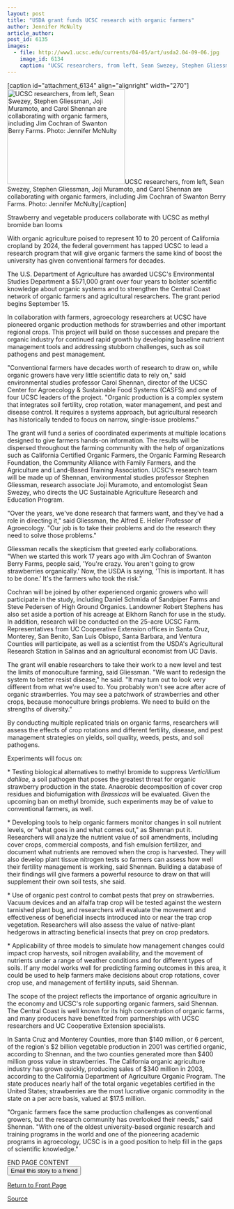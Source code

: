 ```yaml
---
layout: post
title: "USDA grant funds UCSC research with organic farmers"
author: Jennifer McNulty
article_author: 
post_id: 6135
images:
  - file: http://www1.ucsc.edu/currents/04-05/art/usda2.04-09-06.jpg
    image_id: 6134
    caption: "UCSC researchers, from left, Sean Swezey, Stephen Gliessman, Joji Muramoto, and Carol Shennan are collaborating with organic farmers, including Jim Cochran of Swanton Berry Farms. Photo: Jennifer McNulty"
---
```


[caption id="attachment_6134" align="alignright" width="270"]<a href="http://dev-ucsc-news.pantheonsite.io/wp-content/uploads/2004/09/usda2.04-09-06.jpg"><img class="size-full wp-image-6134" src="http://dev-ucsc-news.pantheonsite.io/wp-content/uploads/2004/09/usda2.04-09-06.jpg" alt="UCSC researchers, from left, Sean Swezey, Stephen Gliessman, Joji Muramoto, and Carol Shennan are collaborating with organic farmers, including Jim Cochran of Swanton Berry Farms. Photo: Jennifer McNulty" width="270" height="218" /></a>UCSC researchers, from left, Sean Swezey, Stephen Gliessman, Joji Muramoto, and Carol Shennan are collaborating with organic farmers, including Jim Cochran of Swanton Berry Farms. Photo: Jennifer McNulty[/caption]
<p class="sectionheadblack">
  Strawberry and vegetable producers collaborate with UCSC as methyl bromide ban looms
</p>
<p>
  With organic agriculture poised to represent 10 to 20 percent of California cropland by 2024, the federal government has tapped UCSC to lead a research program that will give organic farmers the same kind of boost the university has given conventional farmers for decades.
</p>
<p>
  The U.S. Department of Agriculture has awarded UCSC's Environmental Studies Department a $571,000 grant over four years to bolster scientific knowledge about organic systems and to strengthen the Central Coast network of organic farmers and agricultural researchers. The grant period begins September 15.<br>
</p>
<p>
  In collaboration with farmers, agroecology researchers at UCSC have pioneered organic production methods for strawberries and other important regional crops. This project will build on those successes and prepare the organic industry for continued rapid growth by developing baseline nutrient management tools and addressing stubborn challenges, such as soil pathogens and pest management.<br>
</p>
<p>
  "Conventional farmers have decades worth of research to draw on, while organic growers have very little scientific data to rely on," said environmental studies professor Carol Shennan, director of the UCSC Center for Agroecology &amp; Sustainable Food Systems (CASFS) and one of four UCSC leaders of the project. "Organic production is a complex system that integrates soil fertility, crop rotation, water management, and pest and disease control. It requires a systems approach, but agricultural research has historically tended to focus on narrow, single-issue problems."<br>
</p>
<p>
  The grant will fund a series of coordinated experiments at multiple locations designed to give farmers hands-on information. The results will be dispersed throughout the farming community with the help of organizations such as California Certified Organic Farmers, the Organic Farming Research Foundation, the Community Alliance with Family Farmers, and the Agriculture and Land-Based Training Association. UCSC's research team will be made up of Shennan, environmental studies professor Stephen Gliessman, research associate Joji Muramoto, and entomologist Sean Swezey, who directs the UC Sustainable Agriculture Research and Education Program.<br>
</p>
<p>
  "Over the years, we've done research that farmers want, and they've had a role in directing it," said Gliessman, the Alfred E. Heller Professor of Agroecology. "Our job is to take their problems and do the research they need to solve those problems."<br>
</p>
<p>
  Gliessman recalls the skepticism that greeted early collaborations.<br>
  "When we started this work 17 years ago with Jim Cochran of Swanton Berry Farms, people said, 'You're crazy. You aren't going to grow strawberries organically.' Now, the USDA is saying, 'This is important. It has to be done.' It's the farmers who took the risk."<br>
</p>
<p>
  Cochran will be joined by other experienced organic growers who will participate in the study, including Daniel Schmida of Sandpiper Farms and Steve Pedersen of High Ground Organics. Landowner Robert Stephens has also set aside a portion of his acreage at Elkhorn Ranch for use in the study. In addition, research will be conducted on the 25-acre UCSC Farm. Representatives from UC Cooperative Extension offices in Santa Cruz, Monterey, San Benito, San Luis Obispo, Santa Barbara, and Ventura Counties will participate, as well as a scientist from the USDA's Agricultural Research Station in Salinas and an agricultural economist from UC Davis.<br>
</p>
<p>
  The grant will enable researchers to take their work to a new level and test the limits of monoculture farming, said Gliessman. "We want to redesign the system to better resist disease," he said. "It may turn out to look very different from what we're used to. You probably won't see acre after acre of organic strawberries. You may see a patchwork of strawberries and other crops, because monoculture brings problems. We need to build on the strengths of diversity."<br>
</p>
<p>
  By conducting multiple replicated trials on organic farms, researchers will assess the effects of crop rotations and different fertility, disease, and pest management strategies on yields, soil quality, weeds, pests, and soil pathogens.<br>
</p>
<p>
  Experiments will focus on:<br>
</p>
<p>
  * Testing biological alternatives to methyl bromide to suppress <i>Verticillium dahliae,</i> a soil pathogen that poses the greatest threat for organic strawberry production in the state. Anaerobic decomposition of cover crop residues and biofumigation with <i>Brassicas</i> will be evaluated. Given the upcoming ban on methyl bromide, such experiments may be of value to conventional farmers, as well.<br>
</p>
<p>
  * Developing tools to help organic farmers monitor changes in soil nutrient levels, or "what goes in and what comes out," as Shennan put it. Researchers will analyze the nutrient value of soil amendments, including cover crops, commercial composts, and fish emulsion fertilizer, and document what nutrients are removed when the crop is harvested. They will also develop plant tissue nitrogen tests so farmers can assess how well their fertility management is working, said Shennan. Building a database of their findings will give farmers a powerful resource to draw on that will supplement their own soil tests, she said.<br>
</p>
<p>
  * Use of organic pest control to combat pests that prey on strawberries. Vacuum devices and an alfalfa trap crop will be tested against the western tarnished plant bug, and researchers will evaluate the movement and effectiveness of beneficial insects introduced into or near the trap crop vegetation. Researchers will also assess the value of native-plant hedgerows in attracting beneficial insects that prey on crop predators.<br>
</p>
<p>
  * Applicability of three models to simulate how management changes could impact crop harvests, soil nitrogen availability, and the movement of nutrients under a range of weather conditions and for different types of soils. If any model works well for predicting farming outcomes in this area, it could be used to help farmers make decisions about crop rotations, cover crop use, and management of fertility inputs, said Shennan.<br>
</p>
<p>
  The scope of the project reflects the importance of organic agriculture in the economy and UCSC's role supporting organic farmers, said Shennan. The Central Coast is well known for its high concentration of organic farms, and many producers have benefitted from partnerships with UCSC researchers and UC Cooperative Extension specialists.<br>
</p>
<p>
  In Santa Cruz and Monterey Counties, more than $140 million, or 6 percent, of the region's $2 billion vegetable production in 2001 was certified organic, according to Shennan, and the two counties generated more than $400 million gross value in strawberries. The California organic agriculture industry has grown quickly, producing sales of $340 million in 2003, according to the California Department of Agriculture Organic Program. The state produces nearly half of the total organic vegetables certified in the United States; strawberries are the most lucrative organic commodity in the state on a per acre basis, valued at $17.5 million.<br>
</p>
<p>
  "Organic farmers face the same production challenges as conventional growers, but the research community has overlooked their needs," said Shennan. "With one of the oldest university-based organic research and training programs in the world and one of the pioneering academic programs in agroecology, UCSC is in a good position to help fill in the gaps of scientific knowledge."
</p>
<p>
  END PAGE CONTENT<br>
  <input name="t1" size="-1" type="hidden"> <input name="SUBMIT" type="submit" value="Email this story to a friend">
</p>
<p>
  <a href="http://currents.ucsc.edu/">Return to Front Page</a>
</p>
<p><a href="http://www1.ucsc.edu/currents/04-05/09-06/usda.html" title="Permalink to usda">Source</a></p>
